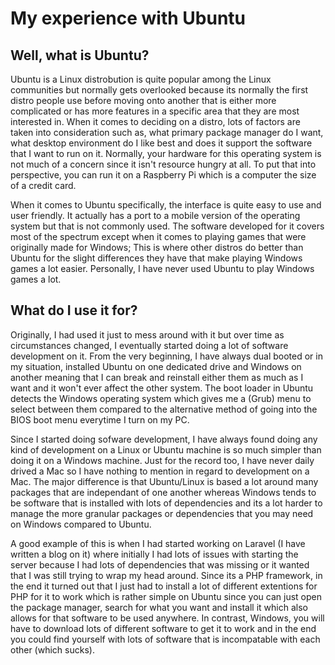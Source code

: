 # My experience with Ubuntu

## Well, what is Ubuntu?

Ubuntu is a Linux distrobution is quite popular among the Linux communities but normally gets overlooked because its normally the first distro people use before moving onto another that is either more complicated or has more features in a specific area that they are most interested in. When it comes to deciding on a distro, lots of factors are taken into consideration such as, what primary package manager do I want, what desktop environment do I like best and does it support the software that I want to run on it. Normally, your hardware for this operating system is not much of a concern since it isn't resource hungry at all. To put that into perspective, you can run it on a Raspberry Pi which is a computer the size of a credit card.

When it comes to Ubuntu specifically, the interface is quite easy to use and user friendly. It actually has a port to a mobile version of the operating system but that is not commonly used. The software developed for it covers most of the spectrum except when it comes to playing games that were originally made for Windows; This is where other distros do better than Ubuntu for the slight differences they have that make playing Windows games a lot easier. Personally, I have never used Ubuntu to play Windows games a lot.

## What do I use it for?

Originally, I had used it just to mess around with it but over time as circumstances changed, I eventually started doing a lot of software development on it. From the very beginning, I have always dual booted or in my situation, installed Ubuntu on one dedicated drive and Windows on another meaning that I can break and reinstall either them as much as I want and it won't ever affect the other system. The boot loader in Ubuntu detects the Windows operating system which gives me a (Grub) menu to select between them compared to the alternative method of going into the BIOS boot menu everytime I turn on my PC.

Since I started doing sofware development, I have always found doing any kind of development on a Linux or Ubuntu machine is so much simpler than doing it on a Windows machine. Just for the record too, I have never daily drived a Mac so I have nothing to mention in regard to development on a Mac. The major difference is that Ubuntu/Linux is based a lot around many packages that are independant of one another whereas Windows tends to be software that is installed with lots of dependencies and its a lot harder to manage the more granular packages or dependencies that you may need on Windows compared to Ubuntu.

A good example of this is when I had started working on Laravel (I have written a blog on it) where initially I had lots of issues with starting the server because I had lots of dependencies that was missing or it wanted that I was still trying to wrap my head around. Since its a PHP framework, in the end it turned out that I just had to install a lot of different extentions for PHP for it to work which is rather simple on Ubuntu since you can just open the package manager, search for what you want and install it which also allows for that software to be used anywhere. In contrast, Windows, you will have to download lots of different software to get it to work and in the end you could find yourself with lots of software that is incompatable with each other (which sucks).
